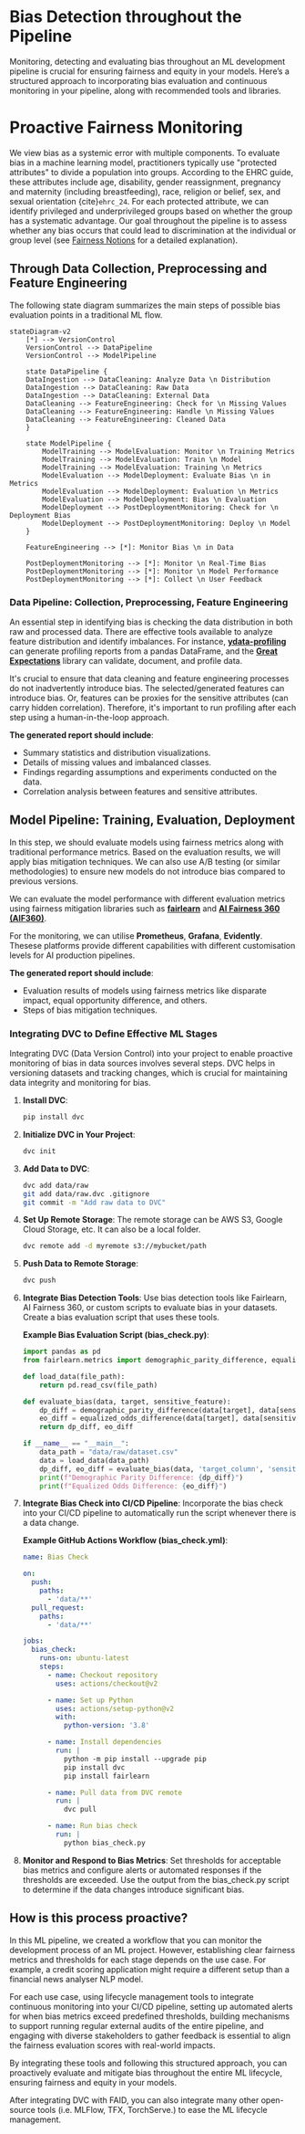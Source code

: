 # Bias Detection throughout the Pipeline

Monitoring, detecting and evaluating bias throughout an ML development pipeline is crucial for ensuring fairness and equity in your models. Here’s a structured approach to incorporating bias evaluation and continuous monitoring in your pipeline, along with recommended tools and libraries.

# Proactive Fairness Monitoring

We view bias as a systemic error with multiple components. To evaluate bias in a machine learning model, practitioners typically use "protected attributes" to divide a population into groups. According to the EHRC guide, these attributes include age, disability, gender reassignment, pregnancy and maternity (including breastfeeding), race, religion or belief, sex, and sexual orientation {cite}`ehrc_24`. For each protected attribute, we can identify privileged and underprivileged groups based on whether the group has a systematic advantage. Our goal throughout the pipeline is to assess whether any bias occurs that could lead to discrimination at the individual or group level (see [Fairness Notions](../fairness/notions.md) for a detailed explanation).

## Through Data Collection, Preprocessing and Feature Engineering

The following state diagram summarizes the main steps of possible bias evaluation points in a traditional ML flow.

```{mermaid}
stateDiagram-v2
    [*] --> VersionControl
    VersionControl --> DataPipeline
    VersionControl --> ModelPipeline

    state DataPipeline {
    DataIngestion --> DataCleaning: Analyze Data \n Distribution
    DataIngestion --> DataCleaning: Raw Data
    DataIngestion --> DataCleaning: External Data
    DataCleaning --> FeatureEngineering: Check for \n Missing Values
    DataCleaning --> FeatureEngineering: Handle \n Missing Values
    DataCleaning --> FeatureEngineering: Cleaned Data
    }

    state ModelPipeline {
        ModelTraining --> ModelEvaluation: Monitor \n Training Metrics
        ModelTraining --> ModelEvaluation: Train \n Model
        ModelTraining --> ModelEvaluation: Training \n Metrics
        ModelEvaluation --> ModelDeployment: Evaluate Bias \n in Metrics
        ModelEvaluation --> ModelDeployment: Evaluation \n Metrics
        ModelEvaluation --> ModelDeployment: Bias \n Evaluation
        ModelDeployment --> PostDeploymentMonitoring: Check for \n Deployment Bias
        ModelDeployment --> PostDeploymentMonitoring: Deploy \n Model
    }

    FeatureEngineering --> [*]: Monitor Bias \n in Data

    PostDeploymentMonitoring --> [*]: Monitor \n Real-Time Bias
    PostDeploymentMonitoring --> [*]: Monitor \n Model Performance
    PostDeploymentMonitoring --> [*]: Collect \n User Feedback

```


### Data Pipeline: Collection, Preprocessing, Feature Engineering

An essential step in identifying bias is checking the data distribution in both raw and processed data. There are effective tools available to analyze feature distribution and identify imbalances. For instance, [**ydata-profiling**](https://github.com/ydataai/ydata-profiling) can generate profiling reports from a pandas DataFrame, and the [**Great Expectations**](https://github.com/great-expectations/great_expectations) library can validate, document, and profile data. 

It's crucial to ensure that data cleaning and feature engineering processes do not inadvertently introduce bias. The selected/generated features can introduce bias. Or, features can be proxies for the sensitive attributes (can carry hidden correlation). Therefore, it's important to run profiling after each step using a human-in-the-loop approach.

**The generated report should include**:
- Summary statistics and distribution visualizations.
- Details of missing values and imbalanced classes.
- Findings regarding assumptions and experiments conducted on the data.
- Correlation analysis between features and sensitive attributes.

## Model Pipeline: Training, Evaluation, Deployment

In this step, we should evaluate models using fairness metrics along with traditional performance metrics. Based on the evaluation results, we will apply bias mitigation techniques. We can also use A/B testing (or similar methodologies) to ensure new models do not introduce bias compared to previous versions.

We can evaluate the model performance with different evaluation metrics using fairness mitigation libraries such as [**fairlearn**](https://fairlearn.org/) and [**AI Fairness 360 (AIF360)**](https://aif360.readthedocs.io).

For the monitoring, we can utilise **Prometheus**, **Grafana**, **Evidently**. Thesese platforms provide different capabilities with different customisation levels for AI production pipelines. 


**The generated report should include**:
- Evaluation results of models using fairness metrics like disparate impact, equal opportunity difference, and others.
- Steps of bias mitigation techniques.


### Integrating DVC to Define Effective ML Stages

Integrating DVC (Data Version Control) into your project to enable proactive monitoring of bias in data sources involves several steps. DVC helps in versioning datasets and tracking changes, which is crucial for maintaining data integrity and monitoring for bias.

1. **Install DVC**:
   ```bash
   pip install dvc
   ```

2. **Initialize DVC in Your Project**:
   ```bash
   dvc init
   ```

3. **Add Data to DVC**:
   ```bash
   dvc add data/raw
   git add data/raw.dvc .gitignore
   git commit -m "Add raw data to DVC"
   ```

4. **Set Up Remote Storage**:
   The remote storage can be AWS S3, Google Cloud Storage, etc. It can also be a local folder.
   ```bash
   dvc remote add -d myremote s3://mybucket/path
   ```

5. **Push Data to Remote Storage**:
   ```bash
   dvc push
   ```

6. **Integrate Bias Detection Tools**:
   Use bias detection tools like Fairlearn, AI Fairness 360, or custom scripts to evaluate bias in your datasets. Create a bias evaluation script that uses these tools.

   **Example Bias Evaluation Script (bias_check.py)**:
   ```python
   import pandas as pd
   from fairlearn.metrics import demographic_parity_difference, equalized_odds_difference

   def load_data(file_path):
       return pd.read_csv(file_path)

   def evaluate_bias(data, target, sensitive_feature):
       dp_diff = demographic_parity_difference(data[target], data[sensitive_feature])
       eo_diff = equalized_odds_difference(data[target], data[sensitive_feature])
       return dp_diff, eo_diff

   if __name__ == "__main__":
       data_path = "data/raw/dataset.csv"
       data = load_data(data_path)
       dp_diff, eo_diff = evaluate_bias(data, 'target_column', 'sensitive_column')
       print(f"Demographic Parity Difference: {dp_diff}")
       print(f"Equalized Odds Difference: {eo_diff}")
   ```

7. **Integrate Bias Check into CI/CD Pipeline**:
   Incorporate the bias check into your CI/CD pipeline to automatically run the script whenever there is a data change.

   **Example GitHub Actions Workflow (bias_check.yml)**:
   ```yaml
   name: Bias Check

   on:
     push:
       paths:
         - 'data/**'
     pull_request:
       paths:
         - 'data/**'

   jobs:
     bias_check:
       runs-on: ubuntu-latest
       steps:
         - name: Checkout repository
           uses: actions/checkout@v2

         - name: Set up Python
           uses: actions/setup-python@v2
           with:
             python-version: '3.8'

         - name: Install dependencies
           run: |
             python -m pip install --upgrade pip
             pip install dvc
             pip install fairlearn

         - name: Pull data from DVC remote
           run: |
             dvc pull

         - name: Run bias check
           run: |
             python bias_check.py
   ```

8. **Monitor and Respond to Bias Metrics**:
   Set thresholds for acceptable bias metrics and configure alerts or automated responses if the thresholds are exceeded. Use the output from the bias_check.py script to determine if the data changes introduce significant bias.


## How is this process proactive?

In this ML pipeline, we created a workflow that you can monitor the development process of an ML project. However, establishing clear fairness metrics and thresholds for each stage depends on the use case. For example, a credit scoring application might require a different setup than a financial news analyser NLP model.

For each use case, using lifecycle management tools to integrate continuous monitoring into your CI/CD pipeline, setting up automated alerts for when bias metrics exceed predefined thresholds, building mechanisms to support running regular external audits of the entire pipeline, and engaging with diverse stakeholders to gather feedback is essential to align the fairness evaluation scores with real-world impacts.

By integrating these tools and following this structured approach, you can proactively evaluate and mitigate bias throughout the entire ML lifecycle, ensuring fairness and equity in your models.

After integrating DVC with FAID, you can also integrate many other open-source tools (i.e. MLFlow, TFX, TorchServe.) to ease the ML lifecycle management.